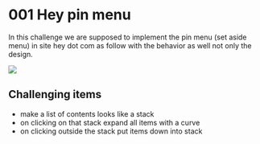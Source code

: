# 001 Hey pin menu

In this challenge we are supposed to implement the pin menu (set aside menu) in site hey dot com as follow with the behavior as well not only the design.

![](https://i.imgur.com/VxmbMDO.gif)

## Challenging items

- make a list of contents looks like a stack
- on clicking on that stack expand all items with a curve
- on clicking outside the stack put items down into stack
